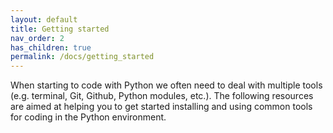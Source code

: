 ```yaml
---
layout: default
title: Getting started
nav_order: 2
has_children: true
permalink: /docs/getting_started
---
```


When starting to code with Python we often need to deal with multiple tools (e.g. terminal, Git, Github, Python modules, etc.). The following resources are aimed at helping you to get started installing and using common tools for coding in the Python environment.